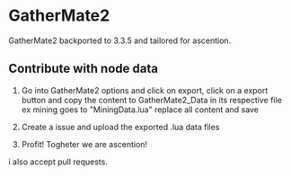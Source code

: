 # GatherMate2

GatherMate2 backported to 3.3.5 and tailored for ascention.

## Contribute with node data
1. Go into GatherMate2 options and click on export, click on a export button and copy the content to GatherMate2_Data in its respective
file ex mining goes to "MiningData.lua" replace all content and save

2. Create a issue and upload the exported .lua data files

3. Profit! Togheter we are ascention!

i also accept pull requests.
